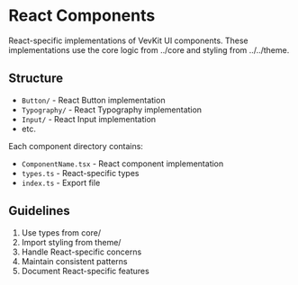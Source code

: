 # React Components

React-specific implementations of VevKit UI components. These implementations use the core logic from ../core and styling from ../../theme.

## Structure

- `Button/` - React Button implementation
- `Typography/` - React Typography implementation
- `Input/` - React Input implementation
- etc.

Each component directory contains:

- `ComponentName.tsx` - React component implementation
- `types.ts` - React-specific types
- `index.ts` - Export file

## Guidelines

1. Use types from core/
2. Import styling from theme/
3. Handle React-specific concerns
4. Maintain consistent patterns
5. Document React-specific features
